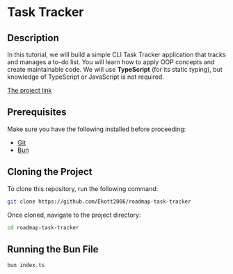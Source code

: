 # Task Tracker

## Description
In this tutorial, we will build a simple CLI Task Tracker application that tracks and manages a to-do list. You will learn how to apply OOP concepts and create maintainable code. We will use **TypeScript** (for its static typing), but knowledge of TypeScript or JavaScript is not required.

[The project link](https://roadmap.sh/projects/task-tracker)

## Prerequisites
Make sure you have the following installed before proceeding:
- [Git](https://git-scm.com/)
- [Bun](https://bun.sh/)

## Cloning the Project
To clone this repository, run the following command:

```bash
git clone https://github.com/Ekott2006/roadmap-task-tracker
```

Once cloned, navigate to the project directory:

```bash
cd roadmap-task-tracker
```

## Running the Bun File

```bash
bun index.ts
```
